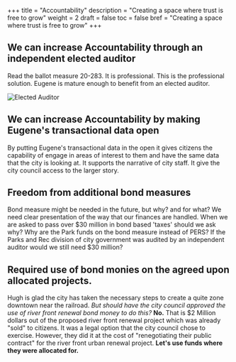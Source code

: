 +++
title = "Accountability"
description = "Creating a space where trust is free to grow"
weight = 2
draft = false
toc = false
bref = "Creating a space where trust is free to grow"
+++

## We can increase Accountability through an independent elected auditor

Read the ballot measure 20-283. It is professional. This is the professional solution. Eugene is mature enough to benefit from an elected auditor.

<img src="/img/Elected-Auditor.jpg" alt="Elected Auditor" />


## We can increase Accountability by making Eugene's transactional data open

By putting Eugene's transactional data in the open it gives citizens the capability of engage in areas of interest to them and have the same data that the city is looking at. It supports the narrative of city staff. It give the city council access to the larger story.

## Freedom from additional bond measures

Bond measure might be needed in the future, but why? and for what? We need clear presentation of the way that our finances are handled. When we are asked to pass over $30 million in bond based 'taxes' should we ask why? Why are the Park funds on the bond measure instead of PERS? If the Parks and Rec division of city government was audited by an independent auditor would we still need $30 million?

## Required use of bond monies on the agreed upon allocated projects.

Hugh is glad the city has taken the necessary steps to create a quite zone downtown near the railroad. _But should have the city council approved the use of river front renewal bond money to do this?_ **No.** That is $2 Million dollars out of the proposed river front renewal project which was already "sold" to citizens. It was a legal option that the city council chose to exercise. However, they did it at the cost of "renegotiating their public contract" for the river front urban renewal project. **Let's use funds where they were allocated for.**
